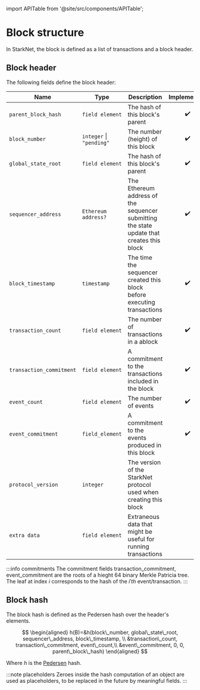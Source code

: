 import APITable from '@site/src/components/APITable';

# Block structure

In StarkNet, the block is defined as a list of transactions and a block header.

## Block header

The following fields define the block header:

<APITable>

| Name                     | Type                     | Description                                                                               |    Implemented     |
| ------------------------ | ------------------------ | ----------------------------------------------------------------------------------------- | :----------------: |
| `parent_block_hash`      | `field element`          | The hash of this block's parent                                                           | :heavy_check_mark: |
| `block_number`           | `integer` \| `"pending"` | The number (height) of this block                                                         | :heavy_check_mark: |
| `global_state_root`      | `field element`          | The hash of this block's parent                                                           | :heavy_check_mark: |
| `sequencer_address`      | `Ethereum address?`      | The Ethereum address of the sequencer submitting the state update that creates this block | :heavy_check_mark: |
| `block_timestamp`        | `timestamp`              | The time the sequencer created this block before executing transactions                   | :heavy_check_mark: |
| `transaction_count`      | `field element`          | The number of transactions in a ablock                                                    | :heavy_check_mark: |
| `transaction_commitment` | `field element`          | A commitment to the transactions included in the block                                    | :heavy_check_mark: |
| `event_count`            | `field element`          | The number of events                                                                      | :heavy_check_mark: |
| `event_commitment`       | `field_element`          | A commitment to the events produced in this block                                         | :heavy_check_mark: |
| `protocol_version`       | `integer`                | The version of the StarkNet protocol used when creating this block                        |                    |
| `extra data`             | `field element`          | Extraneous data that might be useful for running transactions                             |                    |

</APITable>

:::info commitments
The commitment fields transaction_commitment, event_commitment are the roots of a hieght 64 binary Merkle Patricia tree. The leaf at index $i$ corresponds to the hash of the $i'th$ event/transaction.
:::

## Block hash

The block hash is defined as the Pedersen hash over the header's elements.

$$
\begin{aligned}
h(B)=&h(block\_number, global\_state\_root, sequencer\_address, block\_timestamp, \\
&transaction\_count, transaction\_commitment, event\_count,\\ &event\_commitment, 0, 0, parent\_block\_hash)
\end{aligned}
$$

Where $h$ is the [Pedersen](../Hashing/hash-functions#pedersen-hash) hash.

:::note placeholders
Zeroes inside the hash computation of an object are used as placeholders, to be replaced in the future by meaningful fields.
:::
